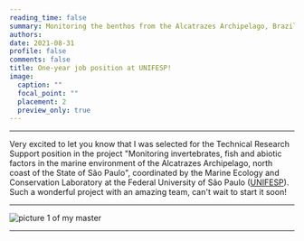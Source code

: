 ```yaml
--- 
reading_time: false
summary: Monitoring the benthos from the Alcatrazes Archipelago, Brazil
authors:
date: 2021-08-31
profile: false
comments: false
title: One-year job position at UNIFESP!
image:
  caption: ""
  focal_point: ""
  placement: 2
  preview_only: true
---
```

---

Very excited to let you know that I was selected for the Technical Research Support position in the project "Monitoring invertebrates, fish and abiotic factors in the 
marine environment of the Alcatrazes Archipelago, north coast of the State of São Paulo", coordinated by the Marine Ecology and Conservation Laboratory at the Federal 
University of São Paulo ([UNIFESP](https://www.unifesp.br/campus/san7/)). Such a wonderful project with an amazing team, can't wait to start it soon!


---
![picture 1 of my master](https://raw.githubusercontent.com/rosanafcunha/rosanafcunha/master/content/post/getting-started/msc2.png "Masters Degree")

---
